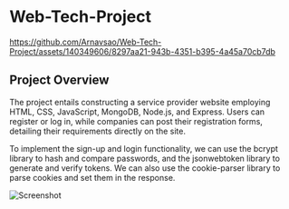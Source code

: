 # Web-Tech-Project


https://github.com/Arnavsao/Web-Tech-Project/assets/140349606/8297aa21-943b-4351-b395-4a45a70cb7db


## Project Overview
The project entails constructing a service provider website employing HTML, CSS, JavaScript, MongoDB, Node.js, and Express. Users can register or log in, while companies can post their registration forms, detailing their requirements directly on the site.

To implement the sign-up and login functionality, we can use the bcrypt library to hash and compare passwords, and the jsonwebtoken library to generate and verify tokens. We can also use the cookie-parser library to parse cookies and set them in the response.

![Screenshot](https://github.com/Arnavsao/Web-Tech-Project/assets/140349606/96ad9052-5cc5-4d93-9419-2b3e337e06dd)

